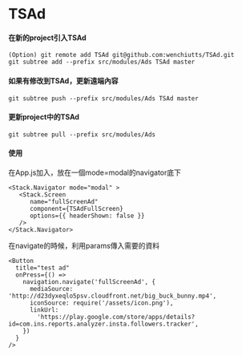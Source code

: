 # TSAd

#### 在新的project引入TSAd

```
(Option) git remote add TSAd git@github.com:wenchiutts/TSAd.git
git subtree add --prefix src/modules/Ads TSAd master
```

#### 如果有修改到TSAd，更新遠端內容
```
git subtree push --prefix src/modules/Ads TSAd master
```

#### 更新project中的TSAd
```
git subtree pull --prefix src/modules/Ads
```

#### 使用
在App.js加入，放在一個mode=modal的navigator底下
```
<Stack.Navigator mode="modal" >
   <Stack.Screen
      name="fullScreenAd"
      component={TSAdFullScreen}
      options={{ headerShown: false }}
   />
</Stack.Navigator>
```
在navigate的時候，利用params傳入需要的資料
```
<Button
  title="test ad"
  onPress={() =>
    navigation.navigate('fullScreenAd', {
      mediaSource: 'http://d23dyxeqlo5psv.cloudfront.net/big_buck_bunny.mp4',
      iconSource: require('/assets/icon.png'),
      linkUrl:
        'https://play.google.com/store/apps/details?id=com.ins.reports.analyzer.insta.followers.tracker',
    })
  }
/>
````
